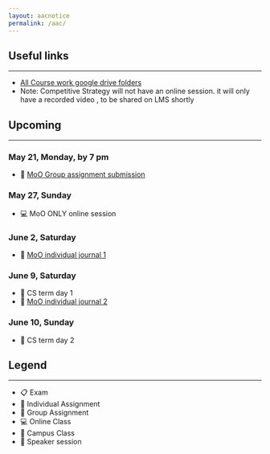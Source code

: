 ```yaml
---
layout: aacnotice
permalink: /aac/
---
```


## Useful links

----
* [All Course work google drive folders](https://drive.google.com/drive/u/1/folders/1mYYYbyB3R1y9sBMQAwEXjPEb63WUc4CH)
* Note: Competitive Strategy will not have an online session. it will only have a recorded video , to be shared on LMS shortly

## Upcoming

----

### May 21, Monday, by 7 pm
* :busts_in_silhouette: [MoO Group assignment submission](http://lms2.exchange.isb.edu/mod/assign/view.php?id=57181)

### May 27, Sunday
* :computer: MoO ONLY online session

### June 2, Saturday
* :bust_in_silhouette: [MoO individual journal 1](http://lms2.exchange.isb.edu/mod/assign/view.php?id=57183)

### June 9, Saturday
* :school: CS term day 1
* :bust_in_silhouette: [MoO individual journal 2](http://lms2.exchange.isb.edu/mod/assign/view.php?id=57184)

### June 10, Sunday
* :school: CS term day 2

## Legend

----
* :clipboard: Exam
* :bust_in_silhouette: Individual Assignment
* :busts_in_silhouette: Group Assignment
* :computer: Online Class
* :school: Campus Class
* :microphone: Speaker session
